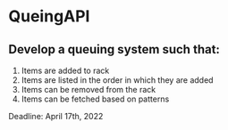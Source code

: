 # QueingAPI

## Develop a queuing system such that:

1. Items are added to rack
2. Items are listed in the order in which they are added
3. Items can be removed from the rack
4. Items can be fetched based on patterns

Deadline: April 17th, 2022
